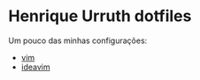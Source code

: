# Henrique Urruth dotfiles

Um pouco das minhas configurações:
- [vim](https://github.com/henriqueu96/dotfiles/blob/main/.vimrc)
- [ideavim](https://github.com/henriqueu96/dotfiles/blob/main/.ideavimrc)

